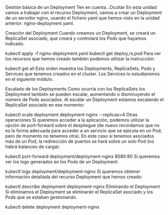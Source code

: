 Gestión básica de un Deployment
Ten en cuenta...Ocultar
En esta unidad vamos a trabajar con el recurso Deployment, vamos a crear un Deployment de un servidor nginx, usando el fichero yaml que hemos visto en la unidad anterior: nginx-deployment.yaml.

Creación del Deployment
Cuando creamos un Deployment, se creará un ReplicaSet asociado, que creará y controlará los Pods que hayamos indicado.

kubectl apply -f nginx-deployment.yaml
kubectl get deploy,rs,pod
Para ver los recursos que hemos creado también podemos utilizar la instrucción:

kubectl get all
Esta orden muestra los Deployments, ReplicaSets, Pods y Services que tenemos creados en el cluster. Los Services lo estudiaremos en el siguiente módulo.

Escalado de los Deployments
Como ocurría con los ReplicaSets los Deployment también se pueden escalar, aumentando o disminuyendo el número de Pods asociados. Al escalar un Deployment estamos escalando el ReplicaSet asociado en ese momento:

kubectl scale deployment deployment-nginx --replicas=4
Otras operaciones
Si queremos acceder a la aplicación, podemos utilizar la opción de port-forward sobre el despliegue (de nuevo recordamos que no es la forma adecuada para acceder a un servicio que se ejecuta en un Pod, pero de momento no tenemos otra). En este caso si tenemos asociados más de un Pod, la redirección de puertos se hará sobre un solo Pod (no habrá balanceo de carga):

kubectl port-forward deployment/deployment-nginx 8080:80
Si queremos ver los logs generados en los Pods de un Deployment:

kubectl logs deployment/deployment-nginx
Si queremos obtener información detallada del recurso Deployment que hemos creado:

kubectl describe deployment deployment-nginx
Eliminando el Deployment
Si eliminamos el Deployment se eliminarán el ReplicaSet asociado y los Pods que se estaban gestionando.

kubectl delete deployment deployment-nginx

